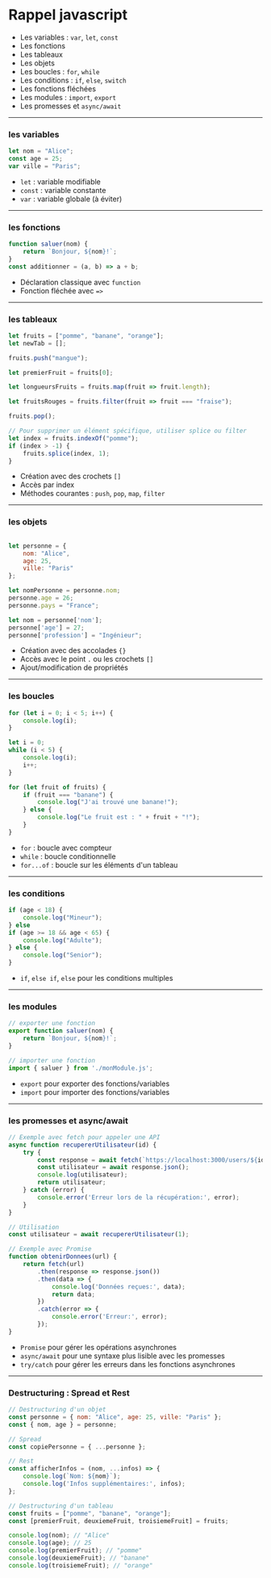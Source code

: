# Rappel javascript

- Les variables : `var`, `let`, `const`
- Les fonctions
- Les tableaux
- Les objets
- Les boucles : `for`, `while`
- Les conditions : `if`, `else`, `switch`
- Les fonctions fléchées
- Les modules : `import`, `export`
- Les promesses et `async/await`

---

### les variables

```javascript
let nom = "Alice";
const age = 25;
var ville = "Paris";
```
- `let` : variable modifiable
- `const` : variable constante
- `var` : variable globale (à éviter)

---

### les fonctions

```javascript
function saluer(nom) {
    return `Bonjour, ${nom}!`;
}
const additionner = (a, b) => a + b;
```
- Déclaration classique avec `function`
- Fonction fléchée avec `=>`

---

### les tableaux

```javascript
let fruits = ["pomme", "banane", "orange"];
let newTab = [];

fruits.push("mangue");  

let premierFruit = fruits[0]; 

let longueursFruits = fruits.map(fruit => fruit.length);

let fruitsRouges = fruits.filter(fruit => fruit === "fraise");

fruits.pop();

// Pour supprimer un élément spécifique, utiliser splice ou filter
let index = fruits.indexOf("pomme");
if (index > -1) {
    fruits.splice(index, 1);
}
```

- Création avec des crochets `[]`
- Accès par index
- Méthodes courantes : `push`, `pop`, `map`, `filter`

---

### les objets

```javascript

let personne = {
    nom: "Alice",
    age: 25,
    ville: "Paris"
};

let nomPersonne = personne.nom;
personne.age = 26; 
personne.pays = "France"; 

let nom = personne['nom'];
personne['age'] = 27;
personne['profession'] = "Ingénieur";
```
- Création avec des accolades `{}`
- Accès avec le point `.` ou les crochets `[]`
- Ajout/modification de propriétés

---

### les boucles

```javascript
for (let i = 0; i < 5; i++) {
    console.log(i);
}

let i = 0;
while (i < 5) {
    console.log(i);
    i++;
}

for (let fruit of fruits) {
    if (fruit === "banane") {
        console.log("J'ai trouvé une banane!");
    } else {
        console.log("Le fruit est : " + fruit + "!");
    }
}
```
- `for` : boucle avec compteur
- `while` : boucle conditionnelle
- `for...of` : boucle sur les éléments d'un tableau

---

### les conditions

```javascript
if (age < 18) {
    console.log("Mineur");
} else 
if (age >= 18 && age < 65) {
    console.log("Adulte");
} else {
    console.log("Senior");
}
```

- `if`, `else if`, `else` pour les conditions multiples

---

### les modules

```javascript
// exporter une fonction
export function saluer(nom) {
    return `Bonjour, ${nom}!`;
}

// importer une fonction
import { saluer } from './monModule.js';
```

- `export` pour exporter des fonctions/variables
- `import` pour importer des fonctions/variables

---

### les promesses et async/await

```javascript
// Exemple avec fetch pour appeler une API
async function recupererUtilisateur(id) {
    try {
        const response = await fetch(`https://localhost:3000/users/${id}`);
        const utilisateur = await response.json();
        console.log(utilisateur);
        return utilisateur;
    } catch (error) {
        console.error('Erreur lors de la récupération:', error);
    }
}

// Utilisation
const utilisateur = await recupererUtilisateur(1);

// Exemple avec Promise
function obtenirDonnees(url) {
    return fetch(url)
        .then(response => response.json())
        .then(data => {
            console.log('Données reçues:', data);
            return data;
        })
        .catch(error => {
            console.error('Erreur:', error);
        });
}
```
- `Promise` pour gérer les opérations asynchrones
- `async/await` pour une syntaxe plus lisible avec les promesses
- `try/catch` pour gérer les erreurs dans les fonctions asynchrones

---

### Destructuring : Spread et Rest

```javascript
// Destructuring d'un objet
const personne = { nom: "Alice", age: 25, ville: "Paris" };
const { nom, age } = personne;

// Spread
const copiePersonne = { ...personne };

// Rest
const afficherInfos = (nom, ...infos) => {
    console.log(`Nom: ${nom}`);
    console.log('Infos supplémentaires:', infos);
};

// Destructuring d'un tableau
const fruits = ["pomme", "banane", "orange"];
const [premierFruit, deuxiemeFruit, troisiemeFruit] = fruits;

console.log(nom); // "Alice"
console.log(age); // 25
console.log(premierFruit); // "pomme"
console.log(deuxiemeFruit); // "banane"
console.log(troisiemeFruit); // "orange"

```